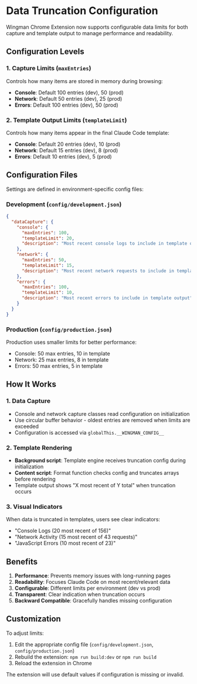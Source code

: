 # Data Truncation Configuration

Wingman Chrome Extension now supports configurable data limits for both capture and template output to manage performance and readability.

## Configuration Levels

### 1. Capture Limits (`maxEntries`)
Controls how many items are stored in memory during browsing:
- **Console**: Default 100 entries (dev), 50 (prod)
- **Network**: Default 50 entries (dev), 25 (prod)
- **Errors**: Default 100 entries (dev), 50 (prod)

### 2. Template Output Limits (`templateLimit`)
Controls how many items appear in the final Claude Code template:
- **Console**: Default 20 entries (dev), 10 (prod)
- **Network**: Default 15 entries (dev), 8 (prod)  
- **Errors**: Default 10 entries (dev), 5 (prod)

## Configuration Files

Settings are defined in environment-specific config files:

### Development (`config/development.json`)
```json
{
  "dataCapture": {
    "console": {
      "maxEntries": 100,
      "templateLimit": 20,
      "description": "Most recent console logs to include in template output"
    },
    "network": {
      "maxEntries": 50,
      "templateLimit": 15,
      "description": "Most recent network requests to include in template output"
    },
    "errors": {
      "maxEntries": 100,
      "templateLimit": 10,
      "description": "Most recent errors to include in template output"
    }
  }
}
```

### Production (`config/production.json`)
Production uses smaller limits for better performance:
- Console: 50 max entries, 10 in template
- Network: 25 max entries, 8 in template
- Errors: 50 max entries, 5 in template

## How It Works

### 1. Data Capture
- Console and network capture classes read configuration on initialization
- Use circular buffer behavior - oldest entries are removed when limits are exceeded
- Configuration is accessed via `globalThis.__WINGMAN_CONFIG__`

### 2. Template Rendering
- **Background script**: Template engine receives truncation config during initialization
- **Content script**: Format function checks config and truncates arrays before rendering
- Template output shows "X most recent of Y total" when truncation occurs

### 3. Visual Indicators
When data is truncated in templates, users see clear indicators:
- "Console Logs (20 most recent of 156)" 
- "Network Activity (15 most recent of 43 requests)"
- "JavaScript Errors (10 most recent of 23)"

## Benefits

1. **Performance**: Prevents memory issues with long-running pages
2. **Readability**: Focuses Claude Code on most recent/relevant data
3. **Configurable**: Different limits per environment (dev vs prod)
4. **Transparent**: Clear indication when truncation occurs
5. **Backward Compatible**: Gracefully handles missing configuration

## Customization

To adjust limits:
1. Edit the appropriate config file (`config/development.json`, `config/production.json`)
2. Rebuild the extension: `npm run build:dev` or `npm run build`
3. Reload the extension in Chrome

The extension will use default values if configuration is missing or invalid.